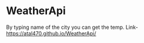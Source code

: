 # WeatherApi
By typing name of the city you can get the temp.
Link-https://atal470.github.io/WeatherApi/
